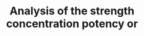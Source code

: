 ---
title: Analysis of the strength concentration potency or 
longTitle: 'Analysis of the strength, concentration, potency, or biological activity of a substance, such as a drug or hormone, carried out by comparing its effects with those of a standard preparation on a culture of living cells or of a test organism.'
tags:
- gccommon
scopeNote:
- "[[Bioassay]]"
---